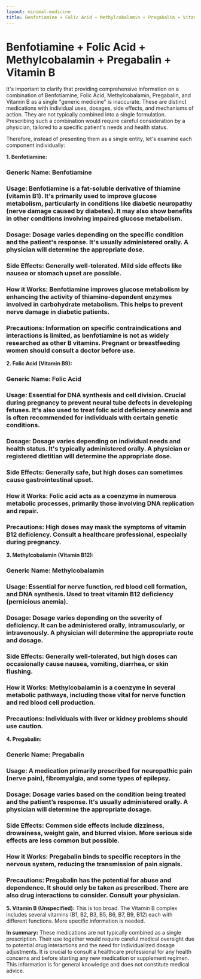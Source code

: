 ```yaml
---
layout: minimal-medicine
title: Benfotiamine + Folic Acid + Methylcobalamin + Pregabalin + Vitamin B
---
```


# Benfotiamine + Folic Acid + Methylcobalamin + Pregabalin + Vitamin B
It's important to clarify that providing comprehensive information on a combination of Benfotiamine, Folic Acid, Methylcobalamin, Pregabalin, and Vitamin B as a single "generic medicine" is inaccurate.  These are distinct medications with individual uses, dosages, side effects, and mechanisms of action.  They are not typically combined into a single formulation.  Prescribing such a combination would require careful consideration by a physician, tailored to a specific patient's needs and health status.

Therefore, instead of presenting them as a single entity, let's examine each component individually:


**1. Benfotiamine:**

### Generic Name: Benfotiamine

### Usage:  Benfotiamine is a fat-soluble derivative of thiamine (vitamin B1). It's primarily used to improve glucose metabolism, particularly in conditions like diabetic neuropathy (nerve damage caused by diabetes). It may also show benefits in other conditions involving impaired glucose metabolism.

### Dosage:  Dosage varies depending on the specific condition and the patient's response. It's usually administered orally. A physician will determine the appropriate dose.

### Side Effects: Generally well-tolerated.  Mild side effects like nausea or stomach upset are possible.

### How it Works: Benfotiamine improves glucose metabolism by enhancing the activity of thiamine-dependent enzymes involved in carbohydrate metabolism.  This helps to prevent nerve damage in diabetic patients.

### Precautions:  Information on specific contraindications and interactions is limited, as benfotiamine is not as widely researched as other B vitamins.  Pregnant or breastfeeding women should consult a doctor before use.


**2. Folic Acid (Vitamin B9):**

### Generic Name: Folic Acid

### Usage: Essential for DNA synthesis and cell division.  Crucial during pregnancy to prevent neural tube defects in developing fetuses. It's also used to treat folic acid deficiency anemia and is often recommended for individuals with certain genetic conditions.

### Dosage:  Dosage varies depending on individual needs and health status.  It's typically administered orally.  A physician or registered dietitian will determine the appropriate dose.

### Side Effects: Generally safe, but high doses can sometimes cause gastrointestinal upset.

### How it Works: Folic acid acts as a coenzyme in numerous metabolic processes, primarily those involving DNA replication and repair.

### Precautions: High doses may mask the symptoms of vitamin B12 deficiency. Consult a healthcare professional, especially during pregnancy.


**3. Methylcobalamin (Vitamin B12):**

### Generic Name: Methylcobalamin

### Usage:  Essential for nerve function, red blood cell formation, and DNA synthesis. Used to treat vitamin B12 deficiency (pernicious anemia).

### Dosage:  Dosage varies depending on the severity of deficiency. It can be administered orally, intramuscularly, or intravenously.  A physician will determine the appropriate route and dosage.

### Side Effects: Generally well-tolerated, but high doses can occasionally cause nausea, vomiting, diarrhea, or skin flushing.

### How it Works: Methylcobalamin is a coenzyme in several metabolic pathways, including those vital for nerve function and red blood cell production.

### Precautions:  Individuals with liver or kidney problems should use caution.


**4. Pregabalin:**

### Generic Name: Pregabalin

### Usage:  A medication primarily prescribed for neuropathic pain (nerve pain), fibromyalgia, and some types of epilepsy.

### Dosage:  Dosage varies based on the condition being treated and the patient’s response.  It's usually administered orally.  A physician will determine the appropriate dosage.  

### Side Effects: Common side effects include dizziness, drowsiness, weight gain, and blurred vision. More serious side effects are less common but possible.

### How it Works: Pregabalin binds to specific receptors in the nervous system, reducing the transmission of pain signals.

### Precautions:  Pregabalin has the potential for abuse and dependence.  It should only be taken as prescribed.  There are also drug interactions to consider. Consult your physician.


**5. Vitamin B (Unspecified):**  This is too broad. The Vitamin B complex includes several vitamins (B1, B2, B3, B5, B6, B7, B9, B12) each with different functions.  More specific information is needed.



**In summary:**  These medications are not typically combined as a single prescription. Their use together would require careful medical oversight due to potential drug interactions and the need for individualized dosage adjustments. It is crucial to consult a healthcare professional for any health concerns and before starting any new medication or supplement regimen.  This information is for general knowledge and does not constitute medical advice.
